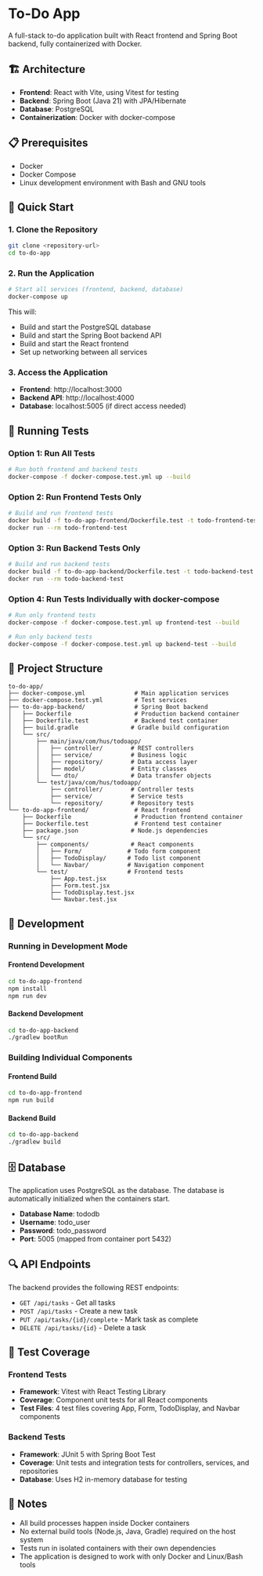 # To-Do App

A full-stack to-do application built with React frontend and Spring Boot backend, fully containerized with Docker.

## 🏗️ Architecture

- **Frontend**: React with Vite, using Vitest for testing
- **Backend**: Spring Boot (Java 21) with JPA/Hibernate
- **Database**: PostgreSQL
- **Containerization**: Docker with docker-compose

## 📋 Prerequisites

- Docker
- Docker Compose
- Linux development environment with Bash and GNU tools

## 🚀 Quick Start

### 1. Clone the Repository
```bash
git clone <repository-url>
cd to-do-app
```

### 2. Run the Application
```bash
# Start all services (frontend, backend, database)
docker-compose up
```

This will:
- Build and start the PostgreSQL database
- Build and start the Spring Boot backend API
- Build and start the React frontend
- Set up networking between all services

### 3. Access the Application
- **Frontend**: http://localhost:3000
- **Backend API**: http://localhost:4000
- **Database**: localhost:5005 (if direct access needed)

## 🧪 Running Tests

### Option 1: Run All Tests
```bash
# Run both frontend and backend tests
docker-compose -f docker-compose.test.yml up --build
```

### Option 2: Run Frontend Tests Only
```bash
# Build and run frontend tests
docker build -f to-do-app-frontend/Dockerfile.test -t todo-frontend-test to-do-app-frontend
docker run --rm todo-frontend-test
```

### Option 3: Run Backend Tests Only
```bash
# Build and run backend tests
docker build -f to-do-app-backend/Dockerfile.test -t todo-backend-test to-do-app-backend
docker run --rm todo-backend-test
```

### Option 4: Run Tests Individually with docker-compose
```bash
# Run only frontend tests
docker-compose -f docker-compose.test.yml up frontend-test --build

# Run only backend tests
docker-compose -f docker-compose.test.yml up backend-test --build
```

## 📁 Project Structure

```
to-do-app/
├── docker-compose.yml              # Main application services
├── docker-compose.test.yml         # Test services
├── to-do-app-backend/              # Spring Boot backend
│   ├── Dockerfile                  # Production backend container
│   ├── Dockerfile.test             # Backend test container
│   ├── build.gradle               # Gradle build configuration
│   └── src/
│       ├── main/java/com/hus/todoapp/
│       │   ├── controller/        # REST controllers
│       │   ├── service/           # Business logic
│       │   ├── repository/        # Data access layer
│       │   ├── model/             # Entity classes
│       │   └── dto/               # Data transfer objects
│       └── test/java/com/hus/todoapp/
│           ├── controller/        # Controller tests
│           ├── service/           # Service tests
│           └── repository/        # Repository tests
└── to-do-app-frontend/             # React frontend
    ├── Dockerfile                  # Production frontend container
    ├── Dockerfile.test             # Frontend test container
    ├── package.json               # Node.js dependencies
    └── src/
        ├── components/            # React components
        │   ├── Form/             # Todo form component
        │   ├── TodoDisplay/      # Todo list component
        │   └── Navbar/           # Navigation component
        └── test/                 # Frontend tests
            ├── App.test.jsx
            ├── Form.test.jsx
            ├── TodoDisplay.test.jsx
            └── Navbar.test.jsx
```

## 🔧 Development

### Running in Development Mode

#### Frontend Development
```bash
cd to-do-app-frontend
npm install
npm run dev
```

#### Backend Development
```bash
cd to-do-app-backend
./gradlew bootRun
```

### Building Individual Components

#### Frontend Build
```bash
cd to-do-app-frontend
npm run build
```

#### Backend Build
```bash
cd to-do-app-backend
./gradlew build
```


## 🗄️ Database

The application uses PostgreSQL as the database. The database is automatically initialized when the containers start.

- **Database Name**: tododb
- **Username**: todo_user
- **Password**: todo_password
- **Port**: 5005 (mapped from container port 5432)

## 🔍 API Endpoints

The backend provides the following REST endpoints:

- `GET /api/tasks` - Get all tasks
- `POST /api/tasks` - Create a new task
- `PUT /api/tasks/{id}/complete` - Mark task as complete
- `DELETE /api/tasks/{id}` - Delete a task

## 🧪 Test Coverage

### Frontend Tests
- **Framework**: Vitest with React Testing Library
- **Coverage**: Component unit tests for all React components
- **Test Files**: 4 test files covering App, Form, TodoDisplay, and Navbar components

### Backend Tests
- **Framework**: JUnit 5 with Spring Boot Test
- **Coverage**: Unit tests and integration tests for controllers, services, and repositories
- **Database**: Uses H2 in-memory database for testing



## 📝 Notes

- All build processes happen inside Docker containers
- No external build tools (Node.js, Java, Gradle) required on the host system
- Tests run in isolated containers with their own dependencies
- The application is designed to work with only Docker and Linux/Bash tools
